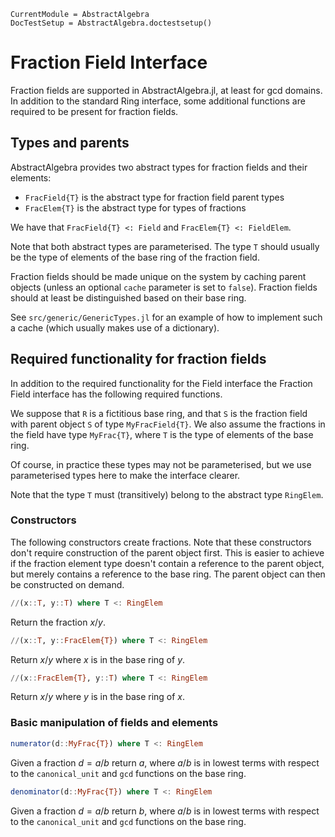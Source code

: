 ```@meta
CurrentModule = AbstractAlgebra
DocTestSetup = AbstractAlgebra.doctestsetup()
```

# Fraction Field Interface

Fraction fields are supported in AbstractAlgebra.jl, at least for gcd domains.
In addition to the standard Ring interface, some additional functions are required to be
present for fraction fields.

## Types and parents

AbstractAlgebra provides two abstract types for fraction fields and their elements:

  * `FracField{T}` is the abstract type for fraction field parent types
  * `FracElem{T}` is the abstract type for types of fractions

We have that `FracField{T} <: Field` and 
`FracElem{T} <: FieldElem`.

Note that both abstract types are parameterised. The type `T` should usually be the type
of elements of the base ring of the fraction field.

Fraction fields should be made unique on the system by caching parent objects (unless
an optional `cache` parameter is set to `false`). Fraction fields should at least be
distinguished based on their base ring.

See `src/generic/GenericTypes.jl` for an example of how to implement such a cache (which
usually makes use of a dictionary).

## Required functionality for fraction fields

In addition to the required functionality for the Field interface the Fraction Field
interface has the following required functions.

We suppose that `R` is a fictitious base ring, and that `S` is the fraction field with 
parent object `S` of type `MyFracField{T}`. We also assume the fractions in the field 
have type `MyFrac{T}`, where `T` is the type of elements of the base ring.

Of course, in practice these types may not be parameterised, but we use parameterised
types here to make the interface clearer.

Note that the type `T` must (transitively) belong to the abstract type `RingElem`.

### Constructors

The following constructors create fractions. Note that these constructors don't
require construction of the parent object first. This is easier to achieve if
the fraction element type doesn't contain a reference to the parent object, but
merely contains a reference to the base ring. The parent object can then be
constructed on demand.

```julia
//(x::T, y::T) where T <: RingElem
```

Return the fraction $x/y$.

```julia
//(x::T, y::FracElem{T}) where T <: RingElem
```

Return $x/y$ where $x$ is in the base ring of $y$.

```julia
//(x::FracElem{T}, y::T) where T <: RingElem
```

Return $x/y$ where $y$ is in the base ring of $x$.

### Basic manipulation of fields and elements

```julia
numerator(d::MyFrac{T}) where T <: RingElem
```

Given a fraction $d = a/b$ return $a$, where $a/b$ is in lowest terms with respect to
the `canonical_unit` and `gcd` functions on the base ring.

```julia
denominator(d::MyFrac{T}) where T <: RingElem
```

Given a fraction $d = a/b$ return $b$, where $a/b$ is in lowest terms with respect to
the `canonical_unit` and `gcd` functions on the base ring.


